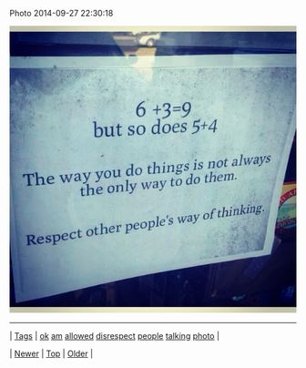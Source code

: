 <!--
title: Photo 2014-09-27 22
date: 2020-06-28T15:27:00.387Z
tags: ok, am, allowed, disrespect, people, talking, photo
-->


Photo 2014-09-27 22:30:18

![](98583261284-0.jpg)

<!--BOTTOM-POST-NAVIGATION-->
---

| [Tags](tags.md) | [ok](tag-ok.md) [am](tag-am.md) [allowed](tag-allowed.md) [disrespect](tag-disrespect.md) [people](tag-people.md) [talking](tag-talking.md) [photo](tag-photo.md) |

| [Newer](98582593909.md) | [Top](index.md) | [Older](98629284669.md) |